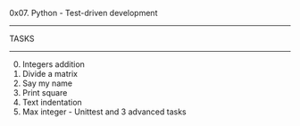 0x07. Python - Test-driven development
_______________________________________

TASKS
___________

0. Integers addition
1. Divide a matrix
2. Say my name
3. Print square
4. Text indentation
5. Max integer - Unittest and 3 advanced tasks
